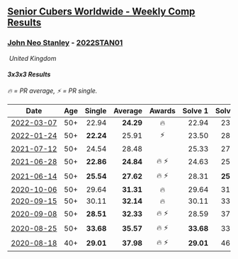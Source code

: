 <style>table {white-space: nowrap;}</style>
<link rel="stylesheet" type="text/css" href="/scw-comp/css/flags.css" />

## [Senior Cubers Worldwide - Weekly Comp Results](/scw-comp/results/)
### [John Neo Stanley](README.md) - [2022STAN01](https://www.worldcubeassociation.org/persons/2022STAN01?event=333)

<i class="flag flag-GB" />&nbsp;United Kingdom

#### 3x3x3 Results

<span style="white-space: nowrap;">🔥 = PR average</span>, <span style="white-space: nowrap;">⚡ = PR single</span>.

| Date | Age | Single | Average | Awards | Solve 1 | Solve 2 | Solve 3 | Solve 4 | Solve 5 | Video |
| :--: | :--: | --: | --: | :--: | --: | --: | --: | --: | --: | :-- |
| [2022-03-07](../../results/2022-03-07/333.md) | 50+ | 22.94 | **24.29** | 🔥 | 22.94 | 23.41 | 23.44 | 26.99 | 26.01 | [Desktop](https://www.facebook.com/events/543808583529148/permalink/546041703305836) / [Mobile](https://m.facebook.com/events/543808583529148?view=permalink&id=546041703305836) |
| [2022-01-24](../../results/2022-01-24/333.md) | 50+ | **22.24** | 25.91 | ⚡ | 23.50 | 28.99 | 30.99 | 25.24 | **22.24** | [Desktop](https://www.facebook.com/events/1729699367421612/permalink/1732277210497161) / [Mobile](https://m.facebook.com/events/1729699367421612?view=permalink&id=1732277210497161) |
| [2021-07-12](../../results/2021-07-12/333.md) | 50+ | 24.54 | 28.48 |  | 25.33 | 27.45 | 24.54 | 32.67 | 34.71 | [Desktop](https://www.facebook.com/events/511699716713156/permalink/519062642643530) / [Mobile](https://m.facebook.com/events/511699716713156?view=permalink&id=519062642643530) |
| [2021-06-28](../../results/2021-06-28/333.md) | 50+ | **22.86** | **24.84** | 🔥 ⚡ | 24.63 | 25.75 | 24.13 | **22.86** | 44.65 | [Desktop](https://www.facebook.com/events/849999075950147/permalink/854562328827155) / [Mobile](https://m.facebook.com/events/849999075950147?view=permalink&id=854562328827155) |
| [2021-06-14](../../results/2021-06-14/333.md) | 50+ | **25.54** | **27.62** | 🔥 ⚡ | 28.31 | **25.54** | 29.69 | 26.42 | 28.12 | [Desktop](https://www.facebook.com/events/318989363128881/permalink/328040062223811) / [Mobile](https://m.facebook.com/events/318989363128881?view=permalink&id=328040062223811) |
| [2020-10-06](../../results/2020-10-06/333.md) | 50+ | 29.64 | **31.31** | 🔥 | 29.64 | 31.72 | 30.90 | 34.80 | 31.32 | [Desktop](https://www.facebook.com/events/2645965315652815/permalink/2649924278590252) / [Mobile](https://m.facebook.com/events/2645965315652815?view=permalink&id=2649924278590252) |
| [2020-09-15](../../results/2020-09-15/333.md) | 50+ | 30.11 | **32.14** | 🔥 | 30.11 | 33.77 | DNF | 31.04 | 31.60 | [Desktop](https://www.facebook.com/events/3404368289613252/permalink/3412304358819645) / [Mobile](https://m.facebook.com/events/3404368289613252?view=permalink&id=3412304358819645) |
| [2020-09-08](../../results/2020-09-08/333.md) | 50+ | **28.51** | **32.33** | 🔥 ⚡ | 28.59 | 37.42 | 34.55 | 33.84 | **28.51** | [Desktop](https://www.facebook.com/events/660661614881054/permalink/661837064763509) / [Mobile](https://m.facebook.com/events/660661614881054?view=permalink&id=661837064763509) |
| [2020-08-25](../../results/2020-08-25/333.md) | 50+ | **33.68** | **35.57** | 🔥 ⚡ | **33.68** | 33.92 | 34.26 | 42.03 | 38.52 | [Desktop](https://www.facebook.com/events/2812216602434889/permalink/2815680582088491) / [Mobile](https://m.facebook.com/events/2812216602434889?view=permalink&id=2815680582088491) |
| [2020-08-18](../../results/2020-08-18/333.md) | 40+ | **29.01** | **37.98** | 🔥 ⚡ | **29.01** | 46.00 | 37.27 | 31.65 | 45.02 | [Desktop](https://www.facebook.com/events/357518755418063/permalink/359391851897420) / [Mobile](https://m.facebook.com/events/357518755418063?view=permalink&id=359391851897420) |


<!-- Global site tag (gtag.js) - Google Analytics -->
<script async src="https://www.googletagmanager.com/gtag/js?id=UA-86348435-3"></script>
<script>window.dataLayer = window.dataLayer || []; function gtag() {dataLayer.push(arguments);} gtag('js', new Date()); gtag('config', 'UA-86348435-3');</script>
